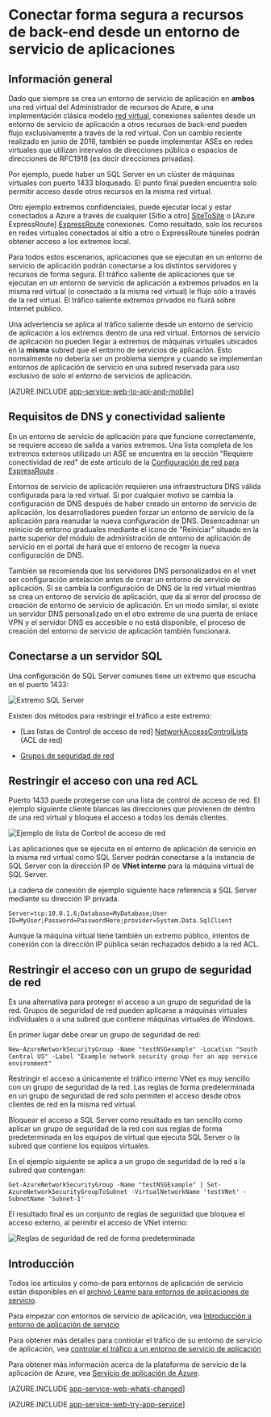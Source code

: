 <properties 
    pageTitle="Conectar forma segura a recursos de back-end desde un entorno de servicio de aplicaciones" 
    description="Obtenga información sobre cómo conectar de forma segura a recursos de back-end de un entorno de servicio de aplicación." 
    services="app-service" 
    documentationCenter="" 
    authors="stefsch" 
    manager="wpickett" 
    editor=""/>

<tags 
    ms.service="app-service" 
    ms.workload="na" 
    ms.tgt_pltfrm="na" 
    ms.devlang="na" 
    ms.topic="article" 
    ms.date="10/04/2016" 
    ms.author="stefsch"/>   

# <a name="securely-connecting-to-backend-resources-from-an-app-service-environment"></a>Conectar forma segura a recursos de back-end desde un entorno de servicio de aplicaciones #

## <a name="overview"></a>Información general ##
Dado que siempre se crea un entorno de servicio de aplicación en **ambos** una red virtual del Administrador de recursos de Azure, **o** una implementación clásica modelo [red virtual][virtualnetwork], conexiones salientes desde un entorno de servicio de aplicación a otros recursos de back-end pueden flujo exclusivamente a través de la red virtual.  Con un cambio reciente realizado en junio de 2016, también se puede implementar ASEs en redes virtuales que utilizan intervalos de direcciones pública o espacios de direcciones de RFC1918 (es decir direcciones privadas).  

Por ejemplo, puede haber un SQL Server en un clúster de máquinas virtuales con puerto 1433 bloqueado.  El punto final pueden encuentra solo permitir acceso desde otros recursos en la misma red virtual.  

Otro ejemplo extremos confidenciales, puede ejecutar local y estar conectados a Azure a través de cualquier [Sitio a otro] [ SiteToSite] o [Azure ExpressRoute] [ ExpressRoute] conexiones.  Como resultado, solo los recursos en redes virtuales conectados al sitio a otro o ExpressRoute túneles podrán obtener acceso a los extremos local.

Para todos estos escenarios, aplicaciones que se ejecutan en un entorno de servicio de aplicación podrán conectarse a los distintos servidores y recursos de forma segura.  El tráfico saliente de aplicaciones que se ejecutan en un entorno de servicio de aplicación a extremos privados en la misma red virtual (o conectado a la misma red virtual) le flujo sólo a través de la red virtual.  El tráfico saliente extremos privados no fluirá sobre Internet público.

Una advertencia se aplica al tráfico saliente desde un entorno de servicio de aplicación a los extremos dentro de una red virtual.  Entornos de servicio de aplicación no pueden llegar a extremos de máquinas virtuales ubicados en la **misma** subred que el entorno de servicios de aplicación.  Esto normalmente no debería ser un problema siempre y cuando se implementan entornos de aplicación de servicio en una subred reservada para uso exclusivo de solo el entorno de servicios de aplicación.

[AZURE.INCLUDE [app-service-web-to-api-and-mobile](../../includes/app-service-web-to-api-and-mobile.md)] 

## <a name="outbound-connectivity-and-dns-requirements"></a>Requisitos de DNS y conectividad saliente ##
En un entorno de servicio de aplicación para que funcione correctamente, se requiere acceso de salida a varios extremos. Una lista completa de los extremos externos utilizado un ASE se encuentra en la sección "Requiere conectividad de red" de este artículo de la [Configuración de red para ExpressRoute](app-service-app-service-environment-network-configuration-expressroute.md#required-network-connectivity) .

Entornos de servicio de aplicación requieren una infraestructura DNS válida configurada para la red virtual.  Si por cualquier motivo se cambia la configuración de DNS después de haber creado un entorno de servicio de aplicación, los desarrolladores pueden forzar un entorno de servicio de la aplicación para reanudar la nueva configuración de DNS.  Desencadenar un reinicio de entorno graduales mediante el icono de "Reiniciar" situado en la parte superior del módulo de administración de entorno de aplicación de servicio en el portal de hará que el entorno de recoger la nueva configuración de DNS.

También se recomienda que los servidores DNS personalizados en el vnet ser configuración antelación antes de crear un entorno de servicio de aplicación.  Si se cambia la configuración de DNS de la red virtual mientras se crea un entorno de servicio de aplicación, que da al error del proceso de creación de entorno de servicio de aplicación.  En un modo similar, si existe un servidor DNS personalizado en el otro extremo de una puerta de enlace VPN y el servidor DNS es accesible o no está disponible, el proceso de creación del entorno de servicio de aplicación también funcionará.

## <a name="connecting-to-a-sql-server"></a>Conectarse a un servidor SQL
Una configuración de SQL Server comunes tiene un extremo que escucha en el puerto 1433:

![Extremo SQL Server][SqlServerEndpoint]

Existen dos métodos para restringir el tráfico a este extremo:


- [Las listas de Control de acceso de red] [ NetworkAccessControlLists] (ACL de red)

- [Grupos de seguridad de red][NetworkSecurityGroups]


## <a name="restricting-access-with-a-network-acl"></a>Restringir el acceso con una red ACL

Puerto 1433 puede protegerse con una lista de control de acceso de red.  El ejemplo siguiente cliente blancas las direcciones que provienen de dentro de una red virtual y bloquea el acceso a todos los demás clientes.

![Ejemplo de lista de Control de acceso de red][NetworkAccessControlListExample]

Las aplicaciones que se ejecuta en el entorno de aplicación de servicio en la misma red virtual como SQL Server podrán conectarse a la instancia de SQL Server con la dirección IP de **VNet interno** para la máquina virtual de SQL Server.  

La cadena de conexión de ejemplo siguiente hace referencia a SQL Server mediante su dirección IP privada.

    Server=tcp:10.0.1.6;Database=MyDatabase;User ID=MyUser;Password=PasswordHere;provider=System.Data.SqlClient

Aunque la máquina virtual tiene también un extremo público, intentos de conexión con la dirección IP pública serán rechazados debido a la red ACL. 

## <a name="restricting-access-with-a-network-security-group"></a>Restringir el acceso con un grupo de seguridad de red
Es una alternativa para proteger el acceso a un grupo de seguridad de la red.  Grupos de seguridad de red pueden aplicarse a máquinas virtuales individuales o a una subred que contiene máquinas virtuales de Windows.

En primer lugar debe crear un grupo de seguridad de red:

    New-AzureNetworkSecurityGroup -Name "testNSGexample" -Location "South Central US" -Label "Example network security group for an app service environment"

Restringir el acceso a únicamente el tráfico interno VNet es muy sencillo con un grupo de seguridad de la red.  Las reglas de forma predeterminada en un grupo de seguridad de red solo permiten el acceso desde otros clientes de red en la misma red virtual.

Bloquear el acceso a SQL Server como resultado es tan sencillo como aplicar un grupo de seguridad de la red con sus reglas de forma predeterminada en los equipos de virtual que ejecuta SQL Server o la subred que contiene los equipos virtuales.

En el ejemplo siguiente se aplica a un grupo de seguridad de la red a la subred que contengan:

    Get-AzureNetworkSecurityGroup -Name "testNSGExample" | Set-AzureNetworkSecurityGroupToSubnet -VirtualNetworkName 'testVNet' -SubnetName 'Subnet-1'
    
El resultado final es un conjunto de reglas de seguridad que bloquea el acceso externo, al permitir el acceso de VNet interno:

![Reglas de seguridad de red de forma predeterminada][DefaultNetworkSecurityRules]


## <a name="getting-started"></a>Introducción
Todos los artículos y cómo-de para entornos de aplicación de servicio están disponibles en el [archivo Léame para entornos de aplicaciones de servicio](../app-service/app-service-app-service-environments-readme.md).

Para empezar con entornos de servicio de aplicación, vea [Introducción a entorno de aplicación de servicio][IntroToAppServiceEnvironment]

Para obtener más detalles para controlar el tráfico de su entorno de servicio de aplicación, vea [controlar el tráfico a un entorno de servicio de aplicación][ControlInboundASE]

Para obtener más información acerca de la plataforma de servicio de la aplicación de Azure, vea [Servicio de aplicación de Azure][AzureAppService].

[AZURE.INCLUDE [app-service-web-whats-changed](../../includes/app-service-web-whats-changed.md)]

[AZURE.INCLUDE [app-service-web-try-app-service](../../includes/app-service-web-try-app-service.md)]
 

<!-- LINKS -->
[virtualnetwork]: https://azure.microsoft.com/documentation/articles/virtual-networks-faq/
[ControlInboundTraffic]:  http://azure.microsoft.com/documentation/articles/app-service-app-service-environment-control-inbound-traffic/
[SiteToSite]: https://azure.microsoft.com/documentation/articles/vpn-gateway-site-to-site-create/
[ExpressRoute]: http://azure.microsoft.com/services/expressroute/
[NetworkAccessControlLists]: https://azure.microsoft.com/documentation/articles/virtual-networks-acl/
[NetworkSecurityGroups]: https://azure.microsoft.com/documentation/articles/virtual-networks-nsg/
[IntroToAppServiceEnvironment]:  http://azure.microsoft.com/documentation/articles/app-service-app-service-environment-intro/
[AzureAppService]: http://azure.microsoft.com/documentation/articles/app-service-value-prop-what-is/ 
[ControlInboundASE]:  http://azure.microsoft.com/documentation/articles/app-service-app-service-environment-control-inbound-traffic/ 

<!-- IMAGES -->
[SqlServerEndpoint]: ./media/app-service-app-service-environment-securely-connecting-to-backend-resources/SqlServerEndpoint01.png
[NetworkAccessControlListExample]: ./media/app-service-app-service-environment-securely-connecting-to-backend-resources/NetworkAcl01.png
[DefaultNetworkSecurityRules]: ./media/app-service-app-service-environment-securely-connecting-to-backend-resources/DefaultNetworkSecurityRules01.png 
